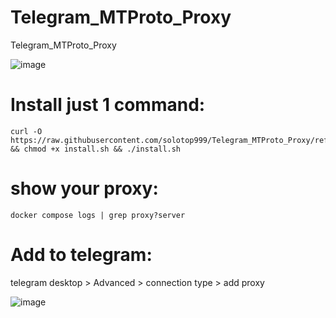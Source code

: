 # Telegram_MTProto_Proxy
Telegram_MTProto_Proxy


![image](https://github.com/user-attachments/assets/0076ca1d-3d36-4b86-b99f-35a51f53444b)

# Install just 1 command:
```
curl -O https://raw.githubusercontent.com/solotop999/Telegram_MTProto_Proxy/refs/heads/main/install.sh && chmod +x install.sh && ./install.sh
```

# show your proxy:

```
docker compose logs | grep proxy?server
```

# Add to telegram:
telegram desktop > Advanced > connection type  > add proxy

![image](https://github.com/user-attachments/assets/71bc23a7-cfae-4bb9-ba5c-bf5da21cdd22)

